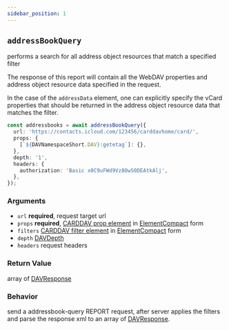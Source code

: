 ```yaml
---
sidebar_position: 1
---
```


## `addressBookQuery`

performs a search for all address object resources that match a specified filter

The response of this report will contain all the WebDAV properties and address
object resource data specified in the request.

In the case of the `addressData` element, one can explicitly specify the
vCard properties that should be returned in the address object
resource data that matches the filter.

```ts
const addressbooks = await addressBookQuery({
  url: 'https://contacts.icloud.com/123456/carddavhome/card/',
  props: {
    [`${DAVNamespaceShort.DAV}:getetag`]: {},
  },
  depth: '1',
  headers: {
    authorization: 'Basic x0C9uFWd9Vz8OwS0DEAtkAlj',
  },
});
```

### Arguments

- `url` **required**, request target url
- `props` **required**, [CARDDAV prop element](https://datatracker.ietf.org/doc/html/rfc6352#section-10.4.2) in [ElementCompact](../types/ElementCompact.md) form
- `filters` [CARDDAV filter element](https://datatracker.ietf.org/doc/html/rfc6352#section-10.5) in [ElementCompact](../types/ElementCompact.md) form
- `depth` [DAVDepth](../types/DAVDepth.md)
- `headers` request headers

### Return Value

array of [DAVResponse](../types/DAVResponse.md)

### Behavior

send a addressbook-query REPORT request, after server applies the filters and parse the response xml to an array of [DAVResponse](../types/DAVResponse.md).
